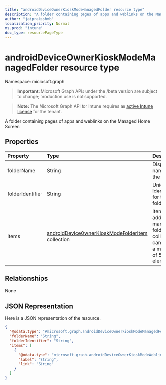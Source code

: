 ```yaml
---
title: "androidDeviceOwnerKioskModeManagedFolder resource type"
description: "A folder containing pages of apps and weblinks on the Managed Home Screen"
author: "jaiprakashmb"
localization_priority: Normal
ms.prod: "intune"
doc_type: resourcePageType
---
```


# androidDeviceOwnerKioskModeManagedFolder resource type

Namespace: microsoft.graph

> **Important:** Microsoft Graph APIs under the /beta version are subject to change; production use is not supported.

> **Note:** The Microsoft Graph API for Intune requires an [active Intune license](https://go.microsoft.com/fwlink/?linkid=839381) for the tenant.

A folder containing pages of apps and weblinks on the Managed Home Screen

## Properties
|Property|Type|Description|
|:---|:---|:---|
|folderName|String|Display name for the folder|
|folderIdentifier|String|Unique identifier for the folder|
|items|[androidDeviceOwnerKioskModeFolderItem](../resources/intune-deviceconfig-androiddeviceownerkioskmodefolderitem.md) collection|Items to be added to managed folder. This collection can contain a maximum of 500 elements.|

## Relationships
None

## JSON Representation
Here is a JSON representation of the resource.
<!-- {
  "blockType": "resource",
  "@odata.type": "microsoft.graph.androidDeviceOwnerKioskModeManagedFolder"
}
-->
``` json
{
  "@odata.type": "#microsoft.graph.androidDeviceOwnerKioskModeManagedFolder",
  "folderName": "String",
  "folderIdentifier": "String",
  "items": [
    {
      "@odata.type": "microsoft.graph.androidDeviceOwnerKioskModeWeblink",
      "label": "String",
      "link": "String"
    }
  ]
}
```

